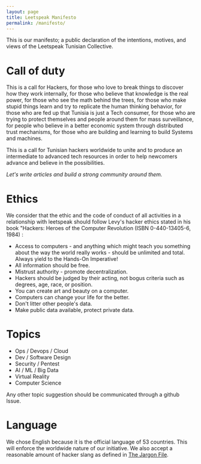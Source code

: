 ```yaml
---
layout: page
title: Leetspeak Manifesto
permalink: /manifesto/
---
```


This is our manifesto; a public declaration of the intentions, motives, and views of the Leetspeak Tunisian Collective.

# Call of duty

This is a call for Hackers, for those who love to break things to discover how they work internally, for those who believe that knowledge is the real power, for those who see the math behind the trees, for those who make stupid things learn and try to replicate the human thinking behavior, for those who are fed up that Tunisia is just a Tech consumer, for those who are trying to protect themselves and people around them for mass surveillance, for people who believe in a better economic system through distributed trust mechanisms, for those who are building and learning to build Systems and machines. 

This is a call for Tunisian hackers worldwide to unite and to produce an intermediate to advanced tech resources in order to help newcomers advance and believe in the possibilities. 

*Let's write articles and build a strong community around them.*

# Ethics

We consider that the ethic and the code of conduct of all activities in a relationship with leetspeak should follow Levy's hacker ethics stated in his book "Hackers: Heroes of the Computer Revolution (ISBN 0-440-13405-6, 1984) :

- Access to computers - and anything which might teach you something about the way the world really works - should be unlimited and total. Always yield to the Hands-On Imperative!
- All information should be free.
- Mistrust authority - promote decentralization.
- Hackers should be judged by their acting, not bogus criteria such as degrees, age, race, or position.
- You can create art and beauty on a computer.
- Computers can change your life for the better.
- Don't litter other people's data.
- Make public data available, protect private data.

# Topics

- Ops / Devops / Cloud
- Dev / Software Design
- Security / Pentest
- AI / ML / Big Data
- Virtual Reality
- Computer Science

Any other topic suggestion should be communicated through a github Issue.

# Language

We chose English because it is the official language of 53 countries. This will enforce the worldwide nature of our initiative. We also accept a reasonable amount of hacker slang as defined in [The Jargon File][jargon-file]. 


[jargon-file]: http://catb.org/jargon/html/